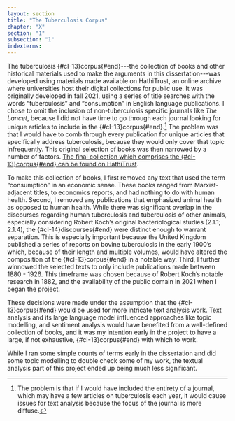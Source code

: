 ```yaml
---
layout: section
title: "The Tuberculosis Corpus"
chapter: "X"
section: "1"
subsection: "1"
indexterms: 
---
```


The tuberculosis {#cI-13}corpus{#end}---the collection of books and other historical materials used to make the arguments in this dissertation---was developed using materials made available on HathiTrust, an online archive where universities host their digital collections for public use. It was originally developed in fall 2021, using a series of title searches with the words “tuberculosis” and “consumption” in English language publications. I chose to omit the inclusion of non-tuberculosis specific journals like *The Lancet*, because I did not have time to go through each journal looking for unique articles to include in the {#cI-13}corpus{#end}.[^fn1] The problem was that I would have to comb through every publication for unique articles that specifically address tuberculosis, because they would only cover that topic infrequently. This original selection of books was then narrowed by a number of factors. [The final collection which comprises the {#cI-13}corpus{#end} can be found on HathiTrust](https://babel.hathitrust.org/cgi/mb?a=listis&c=441640771%20).

To make this collection of books, I first removed any text that used the term “consumption” in an economic sense. These books ranged from Marxist-adjacent titles, to economics reports, and had nothing to do with human health. Second, I removed any publications that emphasized animal health as opposed to human health. While there was significant overlap in the discourses regarding human tuberculosis and tuberculosis of other animals, especially considering Robert Koch’s original bacteriological studies (2.1.1; 2.1.4), the {#cI-14}discourses{#end} were distinct enough to warrant separation. This is especially important because the United Kingdom published a series of reports on bovine tuberculosis in the early 1900’s which, because of their length and multiple volumes, would have altered the composition of the {#cI-13}corpus{#end} in a notable way. Third, I further winnowed the selected texts to only include publications made between 1880 - 1926. This timeframe was chosen because of Robert Koch’s notable research in 1882, and the availability of the public domain in 2021 when I began the project.

These decisions were made under the assumption that the {#cI-13}corpus{#end} would be used for more intricate text analysis work. Text analysis and its large language model influenced approaches like topic modelling, and sentiment analysis would have benefited from a well-defined collection of books, and it was my intention early in the project to have a large, if not exhaustive, {#cI-13}corpus{#end} with which to work. 

While I ran some simple counts of terms early in the dissertation and did some topic modelling to double check some of my work, the textual analysis part of this project ended up being much less significant.


[^fn1]: The problem is that if I would have included the entirety of a journal, which may have a few articles on tuberculosis each year, it would cause issues for text analysis because the focus of the journal is more diffuse.